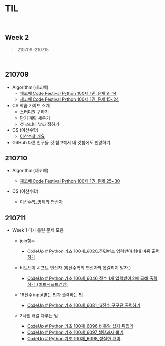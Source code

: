 # TIL

<br>

## Week 2

> 210709~210715

<br>

## 210709

* Algorithm (제코베)
  * [제코베 Code Festival Python 100제 1권_문제 8~14](https://pythontoomuchinformation.tistory.com/292)
  * [제코베 Code Festival Python 100제 1권_문제 15~24](https://pythontoomuchinformation.tistory.com/294)
* CS 학습 가이드 소개
  * 스터디원 구하기
  * 단기 계획 세우기
  * 첫 스터디 날짜 정하기
* CS (이산수학)
  * [이산수학 개요](https://pythontoomuchinformation.tistory.com/295)
* GitHub 다른 친구들 것 참고해서 내 깃헙에도 반영하기.



## 210710

* Algorithm (제코베)
  * [제코베 Code Festival Python 100제 1권_문제 25~30](https://pythontoomuchinformation.tistory.com/296)

* CS (이산수학)
  * [이산수학_명제와 연산자](https://pythontoomuchinformation.tistory.com/297)



## 210711

* Week 1 다시 틀린 문제 모음

  * join함수

    * [CodeUp # Python 기초 100제_6020_주민번호 입력받아 형태 바꿔 출력하기](https://pythontoomuchinformation.tistory.com/252?category=882631)

  * 비트단위 시프트 연산자 (이산수학의 연산자와 헷갈리지 말자.)

    * [CodeUp # Python 기초 100제_6046_정수 1개 입력받아 2배 곱해 출력하기_(비트시프트연산)](https://pythontoomuchinformation.tistory.com/263?category=882631)

  * 16진수 input받는 법과 출력하는 법

    * [CodeUp # Python 기초 100제_6081_16진수 구구단 출력하기](https://pythontoomuchinformation.tistory.com/269?category=882631)

  * 2차원 배열 다루는 법

    * [CodeUp # Python 기초 100제_6096_바둑알 십자 뒤집기](https://pythontoomuchinformation.tistory.com/273)
    * [CodeUp # Python 기초 100제_6097_설탕과자 뽑기](https://pythontoomuchinformation.tistory.com/274)
    * [CodeUp # Python 기초 100제_6098_성실한 개미](https://pythontoomuchinformation.tistory.com/282)

    
